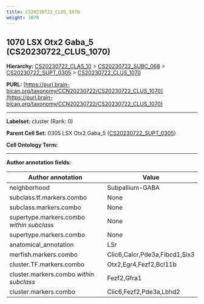 ```yaml
---
title: CS20230722_CLUS_1070
weight: 1070
---
```

## 1070 LSX Otx2 Gaba_5 (CS20230722_CLUS_1070)
<b>Hierarchy: </b>
[CS20230722_CLAS_10](../CS20230722_CLAS_10) >
[CS20230722_SUBC_068](../CS20230722_SUBC_068) >
[CS20230722_SUPT_0305](../CS20230722_SUPT_0305) >
[CS20230722_CLUS_1070](../CS20230722_CLUS_1070)

**PURL:** [https://purl.brain-bican.org/taxonomy/CCN20230722/CS20230722_CLUS_1070](https://purl.brain-bican.org/taxonomy/CCN20230722/CS20230722_CLUS_1070)

---


**Labelset:** cluster (Rank: 0)

**Parent Cell Set:** 0305 LSX Otx2 Gaba_5 ([CS20230722_SUPT_0305](../CS20230722_SUPT_0305))



**Cell Ontology Term:** 

[MARKER GENES.]: #


---

[TRANSFERRED ANNOTATIONS.]: #


[AUTHOR ANNOTATION FIELDS.]: #


**Author annotation fields:**

| Author annotation | Value |
|-------------------|-------|
|neighborhood|Subpallium-GABA|
|subclass.tf.markers.combo|None|
|subclass.markers.combo|None|
|supertype.markers.combo _within subclass_|None|
|supertype.markers.combo|None|
|anatomical_annotation|LSr|
|merfish.markers.combo|Clic6,Calcr,Pde3a,Fibcd1,Six3|
|cluster.TF.markers.combo|Otx2,Egr4,Fezf2,Bcl11b|
|cluster.markers.combo _within subclass_|Fezf2,Gfra1|
|cluster.markers.combo|Clic6,Fezf2,Pde3a,Lbhd2|
